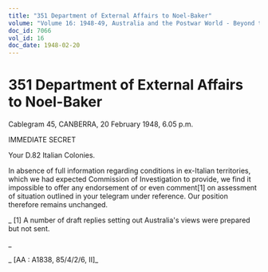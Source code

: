 ```yaml
---
title: "351 Department of External Affairs to Noel-Baker"
volume: "Volume 16: 1948-49, Australia and the Postwar World - Beyond the Region"
doc_id: 7066
vol_id: 16
doc_date: 1948-02-20
---
```


# 351 Department of External Affairs to Noel-Baker

Cablegram 45, CANBERRA, 20 February 1948, 6.05 p.m.

IMMEDIATE SECRET

Your D.82 Italian Colonies.

In absence of full information regarding conditions in ex-Italian territories, which we had expected Commission of Investigation to provide, we find it impossible to offer any endorsement of or even comment[1] on assessment of situation outlined in your telegram under reference. Our position therefore remains unchanged.

_ [1] A number of draft replies setting out Australia's views were prepared but not sent.

_

_ [AA : A1838, 85/4/2/6, II]_
